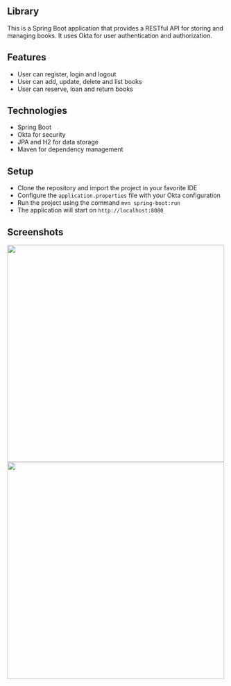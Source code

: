 ## Library

This is a Spring Boot application that provides a RESTful API for storing and managing books. It uses Okta for user authentication and authorization.

## Features

- User can register, login and logout
- User can add, update, delete and list books
- User can reserve, loan and return books

## Technologies
- Spring Boot
- Okta for security
- JPA and H2 for data storage
- Maven for dependency management

## Setup

- Clone the repository and import the project in your favorite IDE
- Configure the `application.properties` file with your Okta configuration
- Run the project using the command `mvn spring-boot:run`
- The application will start on `http://localhost:8080`

## Screenshots

<img src="https://github.com/gosadadi/images/blob/main/Screenshot%202023-01-26%20at%207.37.52%20PM.png" width="500">
<img src="https://github.com/gosadadi/images/blob/main/Screenshot%202023-01-26%20at%207.38.44%20PM.png" width="500">





